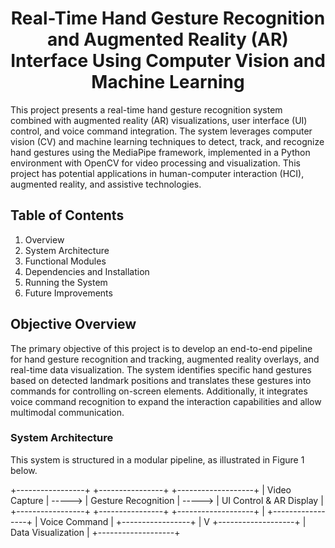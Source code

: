 # <h1 align="center"> <b>Real-Time Hand Gesture Recognition and Augmented Reality (AR) Interface Using Computer Vision and Machine Learning</b><br></h1>
This project presents a real-time hand gesture recognition system combined with augmented reality (AR) visualizations, user interface (UI) control, and voice command integration. The system leverages computer vision (CV) and machine learning techniques to detect, track, and recognize hand gestures using the MediaPipe framework, implemented in a Python environment with OpenCV for video processing and visualization. This project has potential applications in human-computer interaction (HCI), augmented reality, and assistive technologies.

## Table of Contents
1. Overview
2. System Architecture
3. Functional Modules
4. Dependencies and Installation
5. Running the System
6. Future Improvements
## Objective Overview
The primary objective of this project is to develop an end-to-end pipeline for hand gesture recognition and tracking, augmented reality overlays, and real-time data visualization. The system identifies specific hand gestures based on detected landmark positions and translates these gestures into commands for controlling on-screen elements. Additionally, it integrates voice command recognition to expand the interaction capabilities and allow multimodal communication.

### System Architecture
This system is structured in a modular pipeline, as illustrated in Figure 1 below.

+-----------------+        +----------------+        +-------------------+
|  Video Capture  | -----> | Gesture Recognition | -----> | UI Control & AR Display |
+-----------------+        +----------------+        +-------------------+
                                        |
                             +-----------------+
                             | Voice Command   |
                             +-----------------+
                             |
                             V
                      +-------------------+
                      | Data Visualization |
                      +-------------------+


